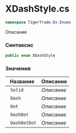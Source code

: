 
# XDashStyle.cs
```csharp
namespace TigerTrade.Dx.Enums
```



Описание

### Синтаксис
```csharp
public enum XDashStyle
```


### Значения
| Название | Описание |
| --- | --- |
| ` Solid` | *Описание* |
| ` Dash` | *Описание* |
| ` Dot` | *Описание* |
| ` DashDot` | *Описание* |
| ` DashDotDot` | *Описание* |



